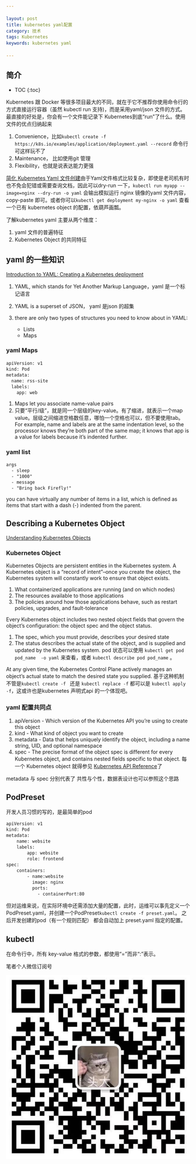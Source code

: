 ```yaml
---

layout: post
title: kubernetes yaml配置
category: 技术
tags: Kubernetes
keywords: kubernetes yaml

---
```


## 简介

* TOC
{:toc}


Kubernetes 跟 Docker 等很多项目最大的不同，就在于它不推荐你使用命令行的方式直接运行容器（虽然 kubectl run 支持)，而是采用yaml/json 文件的方式。最直接的好处是，你会有一个文件能记录下 Kubernetes到底“run”了什么。使用文件的优点归纳起来

1. Convenience，比如`kubectl create -f https://k8s.io/examples/application/deployment.yaml --record` 命令行可这样玩不了
2. Maintenance， 比如使用git 管理
3. Flexibility，也就是说表达能力更强


[简化 Kubernetes Yaml 文件创建](https://yq.aliyun.com/articles/341213)由于Yaml文件格式比较复杂，即使是老司机有时也不免会犯错或需要查询文档，因此可以dry-run 一下，`kubectl run myapp --image=nginx --dry-run -o yaml` 会输出模拟运行 nginx 镜像的yaml 文件内容，copy-paste 即可。或者你可以` kubectl get deployment my-nginx -o yaml ` 查看一个已有 kubernetes object 的配置，依葫芦画瓢。

了解kubernetes yaml 主要从两个维度：

1. yaml 文件的普遍特征
2. Kubernetes Object 的共同特征


## yaml 的一些知识

[Introduction to YAML: Creating a Kubernetes deployment](https://www.mirantis.com/blog/introduction-to-yaml-creating-a-kubernetes-deployment/)

1. YAML, which stands for Yet Another Markup Language，yaml 是一个标记语言
1. YAML is a superset of JSON， yaml 是json 的超集
2. there are only two types of structures you need to know about in YAML:

	* Lists
	* Maps

### yaml Maps

	apiVersion: v1
	kind: Pod
	metadata:
	  name: rss-site
	  labels:
	    app: web

 1. Maps let you associate name-value pairs
 2. 只要“平行/级”，就是同一个层级的key-value。有了缩进，就表示一个map value。层级之间缩进空格数任意，哪怕一个空格也可以，但不要使用tab。 For example, name and labels are at the same indentation level, so the processor knows they’re both part of the same map; it knows that app is a value for labels because it’s indented further.

 
### yaml list

	args
	  - sleep
	  - "1000"
	  - message
	  - "Bring back Firefly!"


you can have virtually any number of items in a list, which is defined as items that start with a dash (-) indented from the parent. 

## Describing a Kubernetes Object

[Understanding Kubernetes Objects](https://kubernetes.io/docs/concepts/overview/working-with-objects/kubernetes-objects/)

### Kubernetes Object

Kubernetes Objects are persistent entities in the Kubernetes system. A Kubernetes object is a “record of intent”–once you create the object, the Kubernetes system will constantly work to ensure that object exists. 

1. What containerized applications are running (and on which nodes)
2. The resources available to those applications
3. The policies around how those applications behave, such as restart policies, upgrades, and fault-tolerance


Every Kubernetes object includes two nested object fields that govern the object’s configuration: the object spec and the object status.

1. The spec, which you must provide, describes your desired state 
2. The status describes the actual state of the object, and is supplied and updated by the Kubernetes system. pod 状态可以使用 `kubectl get pod pod_name  -o yaml` 来查看，或者 `kubectl describe pod pod_name` 。


At any given time, the Kubernetes Control Plane actively manages an object’s actual state to match the desired state you supplied. 基于这种机制 不管是`kubectl create -f ` 还是 `kubectl replace -f` 都可以是 `kubectl apply -f`，这或许也是kubernetes 声明式api 的一个体现吧。

### yaml 配置共同点


1. apiVersion - Which version of the Kubernetes API you’re using to create this object
2. kind - What kind of object you want to create
3. metadata - Data that helps uniquely identify the object, including a name string, UID, and optional namespace
4. spec - The precise format of the object spec is different for every Kubernetes object, and contains nested fields specific to that object. 每一个 Kubernetes object 就得参见  [Kubernetes API Reference](https://kubernetes.io/docs/reference/generated/kubernetes-api/v1.12/)了

metadata 与 spec 分别代表了 共性与个性，数据表设计也可以参照这个思路

## PodPreset

开发人员习惯的写的，是最简单的pod

	apiVersion: v1
	kind: Pod
	metadata: 
		name: website 
		labels:
			app: website 
			role: frontend
	spec: 
		containers: 
			- name:website 
			  image: nginx
			  ports: 
				- containerPort:80

但对运维来说，在实际环境中还需添加大量的配置，此时，运维可以事先定义一个PodPreset.yaml，并创建一个PodPreset`kubectl create -f preset.yaml`。 之后开发创建的pod（有一个规则匹配） 都会自动加上 preset.yaml 指定的配置。


## kubectl 

在命令行中，所有 key-value 格式的参数，都使用“=”而非“:”表示。


笔者个人微信订阅号

![](/public/upload/qrcode_for_gh.jpg)
